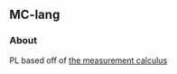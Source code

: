 ## MC-lang

### About
PL based off of [the measurement calculus](https://arxiv.org/abs/quant-ph/0412135)